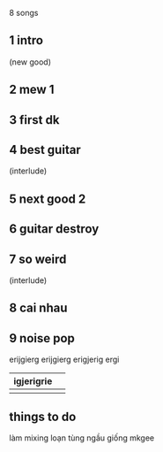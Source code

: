 8 songs
## 1 intro
(new good)
## 2 mew 1
## 3 first dk

## 4 best guitar
(interlude)
## 5 next good 2
## 6 guitar destroy
## 7 so weird
(interlude)
## 8 cai nhau
## 9 noise pop
erijgierg
erijgierg
erigjerig
ergi

| igjerigrie |     |
| ---------- | --- |
|            |     |




## things to do
làm mixing loạn tùng ngầu giống mkgee
